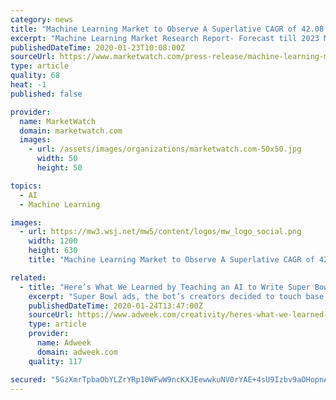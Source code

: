 ```yaml
---
category: news
title: "Machine Learning Market to Observe A Superlative CAGR of 42.08 % By 2024"
excerpt: "Machine Learning Market Research Report- Forecast till 2023 Market Highlights The elevated emphasis on AI is creating several opportunities for the progress of the machine learning market. Reports that convey interpretations into the information and communication technology industry has been offered by Market Research Future,"
publishedDateTime: 2020-01-23T10:08:00Z
sourceUrl: https://www.marketwatch.com/press-release/machine-learning-market-to-observe-a-superlative-cagr-of-4208-by-2024-2020-01-23
type: article
quality: 68
heat: -1
published: false

provider:
  name: MarketWatch
  domain: marketwatch.com
  images:
    - url: /assets/images/organizations/marketwatch.com-50x50.jpg
      width: 50
      height: 50

topics:
  - AI
  - Machine Learning

images:
  - url: https://mw3.wsj.net/mw5/content/logos/mw_logo_social.png
    width: 1200
    height: 630
    title: "Machine Learning Market to Observe A Superlative CAGR of 42.08 % By 2024"

related:
  - title: "Here’s What We Learned by Teaching an AI to Write Super Bowl Ads"
    excerpt: "Super Bowl ads, the bot’s creators decided to touch base on how it’s going, what we’ve all learned and where this project seems to hint that AI is headed, at least in the realm of creativity. Here’s the conversation between Adweek emerging tech reporter Patrick Kulp and creative and innovation editor David Griner: David Griner ..."
    publishedDateTime: 2020-01-24T13:47:00Z
    sourceUrl: https://www.adweek.com/creativity/heres-what-we-learned-by-teaching-an-ai-to-write-super-bowl-ads/
    type: article
    provider:
      name: Adweek
      domain: adweek.com
    quality: 117

secured: "5GzXmrTpbaObYLZrYRp10WFwW9ncKXJEewwkuNV0rYAE+4sU9Izbv9aOHopnAw+eKs2ndwxizYmOep5tK8LVWqXK4j1rGtJBlDbR9MmvBmkQQbJQpZqq5Na5KnUAxRYsdL10ekkHQ/aQqUtgk5/BBMErqb1VhEUMgnJfOwCMMe8V1K/WIuHCtc6pNSlvq7xDk+vc4qp+7pDUEin5JseeWjqso3Srxj2HA7lAfQKHI92iZxkbVqTCMlT3RF9UmZEiWEWysvqD7PjZyXpcOK6Ey9+wRDHo/8tz3ScVts+mVP4MmEY0vpQozwsmpvchUjb+;hFEsZGPLT0jSUuES5blwDQ=="
---
```



